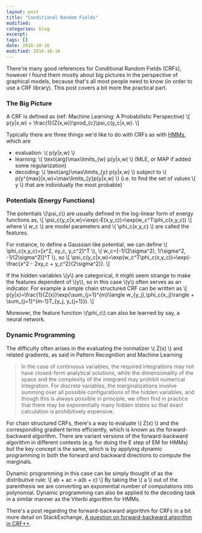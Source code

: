 ```yaml
---
layout: post
title: "Conditional Random Fields"
modified:
categories: blog
excerpt:
tags: []
date: 2016-10-16
modified: 2016-10-16
---
```


There're many good references for Conditional Random Fields (CRFs), 
however I found them mostly about big pictures in the perspective of graphical models, 
because that's all most people need to know (in order to use a CRF library). 
This post covers a bit more the practical part.

### The Big Picture

A CRF is defined as (ref: Machine Learning: A Probabilistic Perspective) 
\\[ p(y|x,w) = \frac{1}{Z(x,w)}\prod_{c}\psi_c(y_c|x,w). \\]

Typically there are three things we'd like to do with CRFs as with [HMMs](http://jedlik.phy.bme.hu/~gerjanos/HMM/node6.html), which are  
- evaluation:  \\( p(y|x,w) \\)  
- learning:  \\( \text{arg}\max\limits_{w} p(y|x,w) \\)   (MLE, or MAP if added some regularization)  
- decoding:  \\( \text{arg}\max\limits_{y} p(y|x,w) \\) subject to \\( p(y^{max}|x,w)=\max\limits_{y}p(y|x,w) \\) (i.e. to find the set of values \\( y \\) that are individually the most probable)  

### Potentials (Energy Functions)
The potentials \\(\psi_c\\) are usually defined in the log-linear form of energy functions as,
\\[ \psi_c(y_c|x,w)=\exp(-E(x,y_c))=\exp(w_c^T\phi_c(x,y_c)) \\]
where \\( w_c \\) are model parameters and \\( \phi_c(x,y_c) \\) are called the features.

For instance, to define a Gaussian like potential, we can define 
\\( \phi_c(x,y_c)=[x^2, xy_c, y_c^2]^T \\), \\( w_c=[-1/(2\sigma^2), 1/\sigma^2, -1/(2\sigma^2)]^T \\), so
\\[ \psi_c(y_c|x,w)=\exp(w_c^T\phi_c(x,y_c))=\exp(-\frac{x^2 - 2xy_c + y_c^2}{2\sigma^2}). \\]

If the hidden variables \\(y\\) are categorical, it might seem strange to make the features dependent of \\(y\\), so in this case \\(y\\) often serves as an indicator. For example a simple chain structured CRF can be written as
\\[ p(y|x)=\frac{1}{Z(x)}\exp(\sum_{j=1}^{m}\langle w_{y_j},\phi_c(x_j)\rangle + \sum_{j=1}^{m-1}T_{y_j, y_{j+1}}). \\]

Moreover, the feature function \\(\phi_c\\) can also be learned by say, a neural network.

### Dynamic Programming

The difficulty often arises in the evaluating the normalizer \\( Z(x) \\) and related gradients, as said in Pattern Recognition and Machine Learning

>  In the case of continuous variables, the required integrations may not have closed-form analytical solutions,
while the dimensionality of the space and the complexity of the integrand may prohibit numerical integration. 
For discrete variables, the marginalizations involve summing over all possible configurations of the hidden variables, 
and though this is always possible in principle, we often find in practice that 
there may be exponentially many hidden states so that exact calculation is prohibitively expensive.

For chain structured CRFs, there's a way to evaluate \\( Z(x) \\) and the corresponding gradient terms efficiently, which is known as the forward-backward algorithm. There are variant versions of the forward-backward algorithm in different contexts (e.g. for doing the E step of EM for HMMs) but the key concept is the same, which is by applying dynamic programming in both the forward and backward directions to compute the marginals.

Dynamic programming in this case can be simply thought of as the distributive rule:
\\[ ab + ac = a(b + c) \\]
By taking the \\( a \\) out of the parenthesis we are converting an exponential number of computations into polynomial. Dynamic programming can also be applied to the decoding task in a similar manner as the Viterbi algorithm for HMMs.

There's a post regarding the forward-backward algorithm for CRFs in a bit more detail on StackExchange, [A question on forward-backward algorithm in CRF++](http://stats.stackexchange.com/q/208747/95569).

